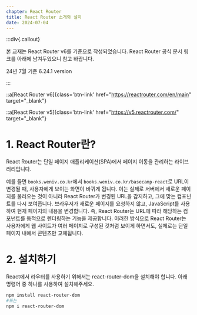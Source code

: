 ```yaml
---
chapter: React Router
title: React Router 소개와 설치
date: 2024-07-04
---
```


:::div{.callout}

본 교재는 React Router v6를 기준으로 작성되었습니다. React Router 공식 문서 링크를 아래에 남겨두었으니 참고 바랍니다.

24년 7월 기준 6.24.1 version

:::

::a[React Router v6]{class='btn-link' href="https://reactrouter.com/en/main" target="\_blank"}

::a[React Router v5]{class='btn-link' href="https://v5.reactrouter.com/" target="\_blank"}

# 1. React Router란?

React Router는 단일 페이지 애플리케이션(SPA)에서 페이지 이동을 관리하는 라이브러리입니다.

예를 들면 `books.weniv.co.kr`에서 `books.weniv.co.kr/basecamp-react`로 URL이 변경될 때, 사용자에게 보이는 화면이 바뀌게 됩니다. 이는 실제로 서버에서 새로운 페이지를 불러오는 것이 아니라 React Router가 변경된 URL을 감지하고, 그에 맞는 컴포넌트를 다시 보여줍니다. 브라우저가 새로운 페이지를 요청하지 않고, JavaScript를 사용하여 현재 페이지의 내용을 변경합니다. 즉, React Router는 URL에 따라 해당하는 컴포넌트를 동적으로 렌더링하는 기능을 제공합니다. 이러한 방식으로 React Router는 사용자에게 웹 사이트가 여러 페이지로 구성된 것처럼 보이게 하면서도, 실제로는 단일 페이지 내에서 콘텐츠만 교체됩니다.

# 2. 설치하기

React에서 라우터를 사용하기 위해서는 react-router-dom을 설치해야 합니다. 아래 명령어 중 하나를 사용하여 설치해주세요.

```bash
npm install react-router-dom
#또는
npm i react-router-dom
```
